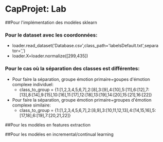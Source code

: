 # CapProjet: Lab
##Pour l'implémentation des modèles sklearn

### Pour le dataset avec les coordonnées:
 - loader.read_dataset('Database.csv',class_path='labelsDefault.txt',separator=',')
 - loader.X=loader.normalize([299,435])

### Pour le cas où la séparation des classes est différentes:
* Pour faire la séparation, groupe émotion primaire+goupes d'émotion complexe individuel:
  *   class_to_group = {1:[1,2,3,4,5,6,7],2:[8],3:[9],4:[10],5:[11],6:[12],7:[13],8:[14],9:[15],10:[16],11:[17],12:[18],13:[19],14:[20],15:[21],16:[22]}
* Pour faire la séparation, groupe émotion primaire+groupes d'émotion complexe similaire:
  *   class_to_group = {1:[1,2,3,4,5,6,7],2:[8,9],3:[10,11,12,13],4:[14,15,16],5:[17,18],6:[19],7:[20,21,22]}

##Pour les modèles en features extraction


##Pour les modèles en incremental/continual learning

